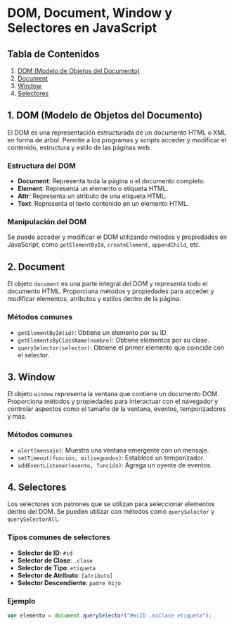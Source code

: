 # DOM, Document, Window y Selectores en JavaScript

## Tabla de Contenidos

1. [DOM (Modelo de Objetos del Documento)](#dom)
2. [Document](#document)
3. [Window](#window)
4. [Selectores](#selectores)

<a name="dom"></a>

## 1. DOM (Modelo de Objetos del Documento)

El DOM es una representación estructurada de un documento HTML o XML en forma de árbol. Permite a los programas y scripts acceder y modificar el contenido, estructura y estilo de las páginas web.

### Estructura del DOM

- **Document**: Representa toda la página o el documento completo.
- **Element**: Representa un elemento o etiqueta HTML.
- **Attr**: Representa un atributo de una etiqueta HTML.
- **Text**: Representa el texto contenido en un elemento HTML.

### Manipulación del DOM

Se puede acceder y modificar el DOM utilizando métodos y propiedades en JavaScript, como `getElementById`, `createElement`, `appendChild`, etc.

<a name="document"></a>

## 2. Document

El objeto `document` es una parte integral del DOM y representa todo el documento HTML. Proporciona métodos y propiedades para acceder y modificar elementos, atributos y estilos dentro de la página.

### Métodos comunes

- `getElementById(id)`: Obtiene un elemento por su ID.
- `getElementsByClassName(nombre)`: Obtiene elementos por su clase.
- `querySelector(selector)`: Obtiene el primer elemento que coincide con el selector.

<a name="window"></a>

## 3. Window

El objeto `window` representa la ventana que contiene un documento DOM. Proporciona métodos y propiedades para interactuar con el navegador y controlar aspectos como el tamaño de la ventana, eventos, temporizadores y más.

### Métodos comunes

- `alert(mensaje)`: Muestra una ventana emergente con un mensaje.
- `setTimeout(función, milisegundos)`: Establece un temporizador.
- `addEventListener(evento, función)`: Agrega un oyente de eventos.

<a name="selectores"></a>

## 4. Selectores

Los selectores son patrones que se utilizan para seleccionar elementos dentro del DOM. Se pueden utilizar con métodos como `querySelector` y `querySelectorAll`.

### Tipos comunes de selectores

- **Selector de ID**: `#id`
- **Selector de Clase**: `.clase`
- **Selector de Tipo**: `etiqueta`
- **Selector de Atributo**: `[atributo]`
- **Selector Descendiente**: `padre hijo`

### Ejemplo

```javascript
var elemento = document.querySelector("#miID .miClase etiqueta");
```
